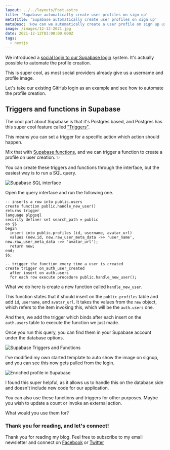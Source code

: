 ```yaml
---
layout: ../../layouts/Post.astro
title: 'Supabase automatically create user profiles on sign up'
metaTitle: 'Supabase automatically create user profiles on sign up'
metaDesc: 'How can we automatically create a user profile on sign up using Supabase'
image: /images/12-12-2021.jpg
date: 2021-12-12T03:00:00.000Z
tags:
  - nextjs
---
```


We introduced a [social login to our Supabase login](https://daily-dev-tips.com/posts/nextjs-supabase-adding-a-github-login/) system. It's actually possible to automate the profile creation.

This is super cool, as most social providers already give us a username and profile image.

Let's take our existing GitHub login as an example and see how to automate the profile creation.

## Triggers and functions in Supabase

The cool part about Supabase is that it's Postgres based, and Postgres has this super cool feature called ["Triggers"](https://www.postgresql.org/docs/9.1/sql-createtrigger.html).

This means you can set a trigger for a specific action which action should happen.

Mix that with [Supabase functions](https://supabase.com/blog/2021/07/30/supabase-functions-updates), and we can trigger a function to create a profile on user creation. ✨

You can create these triggers and functions through the interface, but the easiest way is to run a SQL query.

![Supabase SQL interface](https://cdn.hashnode.com/res/hashnode/image/upload/v1638363774084/MklKxRVIF.png)

Open the query interface and run the following one.

```plsql
-- inserts a row into public.users
create function public.handle_new_user()
returns trigger
language plpgsql
security definer set search_path = public
as $$
begin
  insert into public.profiles (id, username, avatar_url)
  values (new.id, new.raw_user_meta_data ->> 'user_name', new.raw_user_meta_data ->> 'avatar_url');
  return new;
end;
$$;

-- trigger the function every time a user is created
create trigger on_auth_user_created
  after insert on auth.users
  for each row execute procedure public.handle_new_user();
```

What we do here is create a new function called `handle_new_user`.

This function states that it should insert on the `public.profiles` table and add `id`, `username`, and `avatar_url`.
It takes the values from the `new` object, which refers to the item invoking this, which will be the `auth.users` one.

And then, we add the trigger which binds after each insert on the `auth.users` table to execute the function we just made.

Once you run this query, you can find them in your Supabase account under the database options.

![Supabase Triggers and Functions](https://cdn.hashnode.com/res/hashnode/image/upload/v1638363805748/m-est-gde.png)

I've modified my own started template to auto show the image on signup, and you can see this now gets pulled from the login.

![Enriched profile in Supabase](https://cdn.hashnode.com/res/hashnode/image/upload/v1638363905616/nNW7K0mru.png)

I found this super helpful, as it allows us to handle this on the database side and doesn't include new code for our application.

You can also use these functions and triggers for other purposes. Maybe you wish to update a count or invoke an external action.

What would you use them for?

### Thank you for reading, and let's connect!

Thank you for reading my blog. Feel free to subscribe to my email newsletter and connect on [Facebook](https://www.facebook.com/DailyDevTipsBlog) or [Twitter](https://twitter.com/DailyDevTips1)

